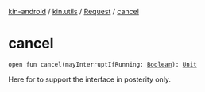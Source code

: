 [kin-android](../../index.md) / [kin.utils](../index.md) / [Request](index.md) / [cancel](./cancel.md)

# cancel

`open fun cancel(mayInterruptIfRunning: `[`Boolean`](https://kotlinlang.org/api/latest/jvm/stdlib/kotlin/-boolean/index.html)`): `[`Unit`](https://kotlinlang.org/api/latest/jvm/stdlib/kotlin/-unit/index.html)

Here for to support the interface in posterity only.


